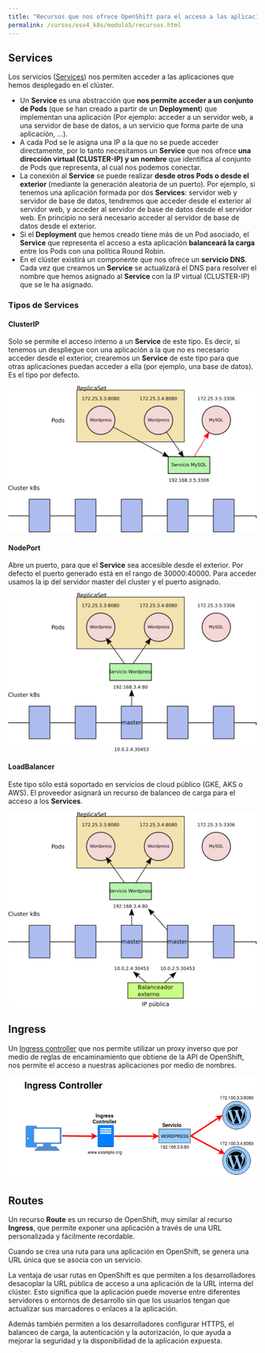 ```yaml
---
title: "Recursos que nos ofrece OpenShift para el acceso a las aplicaciones"
permalink: /cursos/osv4_k8s/modulo5/recursos.html
---
```


## Services

Los servicios ([Services](https://kubernetes.io/docs/concepts/services-networking/service/)) nos permiten acceder a las aplicaciones que hemos desplegado en el clúster.

* Un **Service** es una abstracción que **nos permite acceder a un conjunto de Pods** (que se han creado a partir de un **Deployment**) que implementan una aplicación (Por ejemplo: acceder a un servidor web, a una servidor de base de datos, a un servicio que forma parte de una aplicación, ...).
* A cada Pod se le asigna una IP a la que no se puede acceder directamente, por lo tanto necesitamos un **Service** que nos ofrece **una dirección virtual (CLUSTER-IP) y un nombre** que identifica al conjunto de Pods que representa, al cual nos podemos conectar.
* La conexión al **Service** se puede realizar **desde otros Pods o desde el exterior** (mediante la generación aleatoria de un puerto). Por ejemplo, si tenemos una aplicación formada por dos **Services**: servidor web y servidor de base de datos, tendremos que acceder desde el exterior al servidor web, y acceder al servidor de base de datos desde el servidor web. En principio no será necesario acceder al servidor de base de datos desde el exterior.
* Si el **Deployment** que hemos creado tiene más de un Pod asociado, el **Service** que representa el acceso a esta aplicación **balanceará la carga** entre los Pods con una política Round Robin.
* En el clúster existirá un componente que nos ofrece un **servicio DNS**. Cada vez que creamos un **Service** se actualizará el DNS para resolver el nombre que hemos asignado al **Service** con la IP virtual (CLUSTER-IP) que se le ha asignado.

### Tipos de Services

#### ClusterIP

Solo se permite el acceso interno a un **Service** de este tipo. Es decir, si tenemos un despliegue con una aplicación a la que no es necesario acceder desde el exterior, crearemos un **Service** de este tipo para que otras aplicaciones puedan acceder a ella (por ejemplo, una base de datos). Es el tipo por defecto. 

![clusterip](img/clusterip.png)

#### NodePort

Abre un puerto, para que el **Service** sea accesible desde el exterior. Por defecto el puerto generado está en el rango de 30000:40000. Para acceder usamos la ip del servidor master del cluster y el puerto asignado.

![nodeport](img/nodeport.png)

#### LoadBalancer

Este tipo sólo está soportado en servicios de cloud público (GKE, AKS o AWS). El proveedor asignará un recurso de balanceo de carga para el acceso a los **Services**. 

![loadbalancer](img/loadbalancer.png)

## Ingress

Un [Ingress controller](https://kubernetes.io/docs/concepts/services-networking/ingress/) que nos permite utilizar un proxy inverso que por medio de reglas de encaminamiento que obtiene de la API de OpenShift, nos permite el acceso a nuestras aplicaciones por medio de nombres.

![ingress](img/ingress.png)

## Routes

Un recurso **Route** es un recurso de OpenShift, muy similar al recurso **Ingress**, que permite exponer una aplicación a través de una URL personalizada y fácilmente recordable.

Cuando se crea una ruta para una aplicación en OpenShift, se genera una URL única que se asocia con un servicio.

La ventaja de usar rutas en OpenShift es que permiten a los desarrolladores desacoplar la URL pública de acceso a una aplicación de la URL interna del clúster. Esto significa que la aplicación puede moverse entre diferentes servidores o entornos de desarrollo sin que los usuarios tengan que actualizar sus marcadores o enlaces a la aplicación.

Además también permiten a los desarrolladores configurar HTTPS, el balanceo de carga, la autenticación y la autorización, lo que ayuda a mejorar la seguridad y la disponibilidad de la aplicación expuesta.

